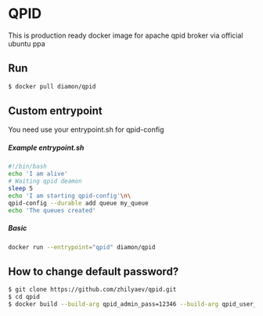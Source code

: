 # QPID
This is production ready docker image for apache qpid broker via official ubuntu ppa


## Run

```bash
$ docker pull diamon/qpid
```

## Custom entrypoint
You need use your entrypoint.sh for qpid-config

##### Example entrypoint.sh
```bash
#!/bin/bash
echo 'I am alive'
# Waiting qpid deamon
sleep 5
echo 'I am starting qpid-config'\n\
qpid-config --durable add queue my_queue
echo 'The queues created'
```

##### Basic
```bash
docker run --entrypoint="qpid" diamon/qpid
```

## How to change default password?
```bash
$ git clone https://github.com/zhilyaev/qpid.git
$ cd qpid
$ docker build --build-arg qpid_admin_pass=12346 --build-arg qpid_user_pass=password124 -t your_name_image .
```
